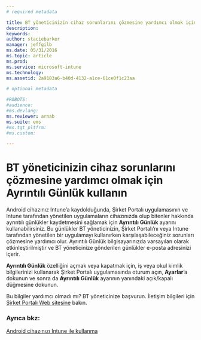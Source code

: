 ```yaml
---
# required metadata

title: BT yöneticinizin cihaz sorunlarını çözmesine yardımcı olmak için Ayrıntılı Günlük kullanın.| Microsoft Intune
description:
keywords:
author: staciebarker
manager: jeffgilb
ms.date: 05/31/2016
ms.topic: article
ms.prod:
ms.service: microsoft-intune
ms.technology:
ms.assetid: 2a9183a6-b40d-4132-a1ce-61ce0f1c23aa

# optional metadata

#ROBOTS:
#audience:
#ms.devlang:
ms.reviewer: arnab
ms.suite: ems
#ms.tgt_pltfrm:
#ms.custom:

---
```



# BT yöneticinizin cihaz sorunlarını çözmesine yardımcı olmak için Ayrıntılı Günlük kullanın

Android cihazınız Intune’a kaydolduğunda, Şirket Portalı uygulamasının ve Intune tarafından yönetilen uygulamaların cihazınızda olup bitenler hakkında ayrıntılı günlükler kaydetmesini sağlamak için **Ayrıntılı Günlük** ayarını kullanabilirsiniz. Bu günlükler BT yöneticinizin, Şirket Portalı’nı veya Intune tarafından yönetilen bir uygulamayı kullanırken karşılaşabileceğiniz sorunları çözmesine yardımcı olur. Ayrıntılı Günlük bilgisayarınızda varsayılan olarak etkinleştirilmiştir ve BT yöneticinize gönderilen günlükler e-posta adresinizi içerir.

**Ayrıntılı Günlük** özelliğini açmak veya kapatmak için, iş veya okul kimlik bilgilerinizi kullanarak Şirket Portalı uygulamasında oturum açın, **Ayarlar**’a dokunun ve sonra da **Ayrıntılı Günlük** ayarının yanındaki açık/kapalı düğmesine dokunun.

Bu bilgiler yardımcı olmadı mı? BT yöneticinize başvurun. İletişim bilgileri için [Şirket Portalı Web sitesine](http://portal.manage.microsoft.com) bakın.

### Ayrıca bkz:
[Android cihazınızı Intune ile kullanma](using-your-android-device-with-intune.md)

<!--HONumber=Jun16_HO2-->


